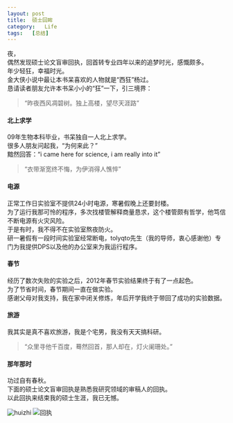 ```yaml
---
layout:	post
title:	硕士回眸
category:	Life
tags:	[总结]
---
```


夜，  
偶然发现硕士论文盲审回执，回首转专业四年以来的追梦时光，感慨颇多。  
年少轻狂，幸福时光。  
金大侠小说中最让本书呆喜欢的人物就是“西狂”杨过。  
恳请读者朋友允许本书呆小小的“狂”一下，引三境界：


> “昨夜西风凋碧树。独上高楼，望尽天涯路”

#### 北上求学

09年生物本科毕业，书呆独自一人北上求学。  
很多人朋友问起我，“为何来此？”  
黯然回答：“i came here for science, i am really into it”

> “衣带渐宽终不悔，为伊消得人憔悴”

#### 电源

正常工作日实验室不提供24小时电源，寒暑假晚上还要封楼。  
为了运行我那可怜的程序，多次找楼管解释商量恳求，这个楼管颇有哲学，他笃信不断电源有火灾风险。   
于是有时，我不得不在实验室熬夜防火。  
研一暑假有一段时间实验室经常断电，tolyqto先生（我的导师，衷心感谢他）专门为我提供DPS以及他的办公室来为我运行程序。

#### 春节

经历了数次失败的实验之后，2012年春节实验结果终于有了一点起色。  
为了节省时间，春节期间一直在做实验。  
感谢父母对我支持，我在家中闭关修炼，年后开学我终于带回了成功的实验数据。

#### 旅游

我其实是真不喜欢旅游，我是个宅男，我没有天天搞科研。  

>“众里寻他千百度，蓦然回首，那人却在，灯火阑珊处。”

#### 那年那时

功过自有春秋。  
下面的硕士论文盲审回执是熟悉我研究领域的审稿人的回执。  
以此回执来结束我的硕士生涯，我已无憾。

![huizhi](http://i.imgur.com/VVaxy1p.jpg)
![回执](http://i.imgur.com/BeZ4L80.jpg)





